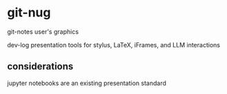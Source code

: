 # git-nug
git-notes user's graphics

dev-log presentation tools for stylus, LaTeX, iFrames, and LLM interactions

## considerations
jupyter notebooks are an existing presentation standard
